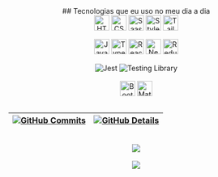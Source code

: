 <!-- ![Status](./profile-3d-contrib/profile-night-rainbow.svg)
<br /> -->
<div align='center'>
## Tecnologias que eu uso no meu dia a dia
    
<div>
    <img align="center" alt="HTML" height="30" src="https://img.shields.io/badge/HTML5-E34F26?style=for-the-badge&logo=html5&logoColor=white" />
    <img align="center" alt="CSS" height="30" src="https://img.shields.io/badge/CSS3-1572B6?style=for-the-badge&logo=css3&logoColor=white" />
    <img align="center" alt="Saas" height="30" src="https://img.shields.io/badge/Sass-CC6699?style=for-the-badge&logo=sass&logoColor=white" />
    <img align="center" alt="Styled Components" height="30" src="https://img.shields.io/badge/styled--components-DB7093?style=for-the-badge&logo=styled-components&logoColor=white" />
    <img align="center" alt="Tailwind" height="30" src="https://img.shields.io/badge/Tailwind_CSS-38B2AC?style=for-the-badge&logo=tailwind-css&logoColor=white" />
</div>
<br />
<div>
    <img align="center" alt="Javascript" height="30" src="https://img.shields.io/badge/JavaScript-323330?style=for-the-badge&logo=javascript&logoColor=F7DF1E" />
    <img align="center" alt="Typescript" height="30" src="https://img.shields.io/badge/TypeScript-007ACC?style=for-the-badge&logo=typescript&logoColor=white" />
    <img align="center" alt="React" height="30" src="https://img.shields.io/badge/React-20232A?style=for-the-badge&logo=react&logoColor=61DAFB" />
    <img align="center" alt="Next.js" height="30" src="https://img.shields.io/badge/Next.js-20232A?style=for-the-badge&logo=next.js&logoColor=white" />       
    <img align="center" alt="Redux" height="30" src="https://img.shields.io/badge/Redux-593D88?style=for-the-badge&logo=redux&logoColor=white" />       
</div>
<br />
<div>
    <img align="center" alt="Jest" src="https://img.shields.io/badge/Jest-323330?style=for-the-badge&logo=Jest&logoColor=white" />     
    <img align="center" alt="Testing Library" src="https://img.shields.io/badge/testing%20library-323330?style=for-the-badge&logo=testing-library&logoColor=red" />     
</div>
<br />
<div>
    <img align="center" alt="Bootstrap" height="30" src="https://img.shields.io/badge/Bootstrap-563D7C?style=for-the-badge&logo=bootstrap&logoColor=white" />
    <img align="center" alt="Material UI" height="30" src="https://img.shields.io/badge/Material--UI-0081CB?style=for-the-badge&logo=material-ui&logoColor=white" />
</div>
<br />

<!-- [![Ashutosh's github activity graph](https://github-readme-activity-graph.cyclic.app/graph?username=JulioCB68&bg_color=red&color=bd93f9&line=bd93f9&point=f1f5f9&area=true&hide_border=true)](https://github.com/ashutosh00710/github-readme-activity-graph)

<br /> -->

| [![GitHub Commits](http://github-profile-summary-cards.vercel.app/api/cards/productive-time?username=JulioCB68&theme=dracula&utcOffset=-3)](https://github.com/vn7n24fzkq/github-profile-summary-cards) | [![GitHub Details](http://github-profile-summary-cards.vercel.app/api/cards/profile-details?username=JulioCB68&theme=dracula)](https://github.com/vn7n24fzkq/github-profile-summary-cards) |
| ------------------------------------------------------------------------------------------------------------------------------------------------------------------------------------------------------- | ------------------------------------------------------------------------------------------------------------------------------------------------------------------------------------------ |

 <br />
 
<div align='center'>
    <a height="150em" href="http://www.github.com/JulioCB68">
    <img src="https://github-readme-streak-stats.herokuapp.com/?user=JulioCB68&stroke=bd93f9&background=171717&ring=3382ed&fire=3382ed&currStreakNum=bd93f9&currStreakLabel=3382ed&sideNums=bd93f9&sideLabels=bd93f9&dates=bd93f9&hide_border=true" /></a>
</div>
    
<br />
    
<div align='center'>
    <a height="150em" href="http://www.github.com/JulioCB68">
    <img src="https://github-profile-trophy.vercel.app/?username=JulioCB68&row=1&column=6&theme=dracula&margin-w=15&margin-h=15" /></a>
</div>
</div>
<!-- <br />
<a href="https://www.linkedin.com/in/jc-bento2305/" target="_blank"><img src="https://img.shields.io/badge/-LinkedIn-%230077B5?style=for-the-badge&logo=linkedin&logoColor=white" target="_blank"></a> -->
